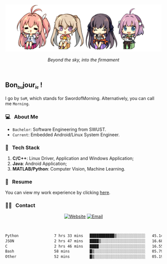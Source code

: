 <img src="./pic/Aokana.png">
<p align="center"><em>Beyond the sky, into the firmament</em></p>

<br/>

## Bon<sub><em><font size=2>bu</font></em></sub>jour<sub><em><font size=2>le</font></em></sub> !

I go by `SoM`, which stands for SwordofMorning. Alternatively, you can call me `Morning`.

### 💻 &nbsp; About Me

- `Bachelor`: Software Engineering from SWUST.
- `Current`: Embedded Android/Linux System Engineer.

### 🔧 &nbsp; Tech Stack

1. **C/C++**: Linux Driver, Application and Windows Application;
2. **Java**: Android Application;
3. **MATLAB/Python**: Computer Vision, Machine Learning.

### 📝 &nbsp; Resume

You can view my work experience by clicking <a href="https://swordofmorning.com/index.php/contact/">here</a>.

### 🤝🏻 &nbsp; Contact

<p align="center">
<a href="https://swordofmorning.com/"><img alt="Website" src="https://img.shields.io/badge/Website-swordofmorning.com-blue?style=flat-square&logo=google-chrome"></a>
<a href="mailto:master@xiaojintao.email
"><img alt="Email" src="https://img.shields.io/badge/Email-master@xiaojintao.email-blue?style=flat-square&logo=gmail"></a>
</p>

<br/>

<!--START_SECTION:waka-->

```txt
Python                7 hrs 33 mins   ███████████▒░░░░░░░░░░░░░   45.14 %
JSON                  2 hrs 47 mins   ████▒░░░░░░░░░░░░░░░░░░░░   16.68 %
C                     2 hrs 46 mins   ████░░░░░░░░░░░░░░░░░░░░░   16.55 %
Bash                  58 mins         █▒░░░░░░░░░░░░░░░░░░░░░░░   05.79 %
Other                 52 mins         █▒░░░░░░░░░░░░░░░░░░░░░░░   05.19 %
```

<!--END_SECTION:waka-->
